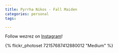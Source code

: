```yaml
---
title: Pyrrha Nikos - Fall Maiden
categories: personal
tags: 

---
```


Follow wezrez on [Instagram](https://www.instagram.com/wezrez)! 

{% flickr_photoset 72157687412880012 "Medium" %}
